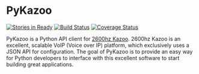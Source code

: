 # PyKazoo
[![Stories in Ready](https://badge.waffle.io/tnewman/PyKazoo.png?label=ready&title=Ready)](https://waffle.io/tnewman/PyKazoo)
[![Build Status](https://travis-ci.org/tnewman/PyKazoo.svg?branch=master)](https://travis-ci.org/tnewman/PyKazoo)
[![Coverage Status](https://coveralls.io/repos/tnewman/PyKazoo/badge.svg?branch=master&service=github)](https://coveralls.io/github/tnewman/PyKazoo?branch=master)

PyKazoo is a Python API client for [2600hz Kazoo](https://2600hz.atlassian.net/wiki/display/docs/Overview). 2600hz 
Kazoo is an excellent, scalable VoIP (Voice over IP) platform, which exclusively uses a JSON API for configuration. 
The goal of PyKazoo is to provide an easy way for Python developers to interface with this excellent software to start 
building great applications.